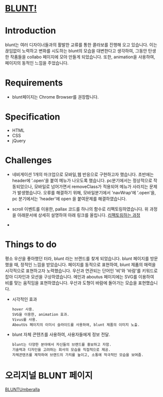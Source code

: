 [BLUNT!](https://arieei.github.io/_blunt/index.html)
===
# Introduction
blunt는 여러 디자이너들과의 활발한 교류를 통한 콜라보를 진행해 오고 있습니다. 이는 끊임없이 노력하고 변화를 시도하는 blunt의 모습을 대변한다고 생각하여, 그동안 탄생한 작품들을 collabo 페이지에 모아 만들게 되었습니다.
또한, animation을 사용하여, 페이지의 동적인 느낌을 주었습니다.

# Requirements
* blunt페이지는 Chrome Browser를 권장합니다.

# Specification
* HTML
* CSS
* jQuery

# Challenges
* 네비게이션 1개의 마크업으로 모바일,웹 반응으로 구현하고자 했습니다.
초반에는 header에 '.open'을 붙여 메뉴가 나오도록 했습니다.
pc분기에서는 정상적으로 작동되었으나, 모바일로 넘어가면서 removeClass가 적용되어 메뉴가 사라지는 문제가 발생했습니다.
오류를 해결하기 위해, 모바일분기에서 'navWrap'에 '.open'을,
pc 분기에서는 'header'에 open 을 붙여문제를 해결하였습니다.

* scroll 이벤트를 이용한, pallax 코드를 하나의 함수로 리펙토링하였습니다.
위 과정을 아래문서에 상세히 설명하여 아래 링크를 올립니다.
 [리펙토링하는 과정](https://github.com/ARIeEI/TIL-/blob/master/blunt_parallax.md)

* 

# Things to do
평소 우산을 좋아했던 터라, blunt 라는 브랜드를 찾게 되었습니다.
blunt 페이지를 방문했을 때, 정적인 느낌을 받았습니다. 페이지를 동적으로 표현하여, blunt 제품의 매력을 시각적으로 표현하고자 노력했습니다.
우산과 연관되는 단어인 '비'와 '바람'를 키워드로 잡아 디자인과 모션을 구상하였습니다.
메인과 aboutus 페이지에는 SVG를 이용하여 비를 맞는 움직임을 표현하였습니다. 우산과 도형이 바람에 돌아가는 모습을 표현했습니다.

* 시각적인 효과
    ```
    hover 사용.
    SVG을 이용한, animation 효과.
    Vivus를 사용.
    AboutUs 페이지의 이미시 슬라이드를 사용하여, blunt 제품의 이미지 노출.
    ```
* blunt 자체 콘텐츠를 사용하여, 사용자들에게 정보 전달.
    ```
    blunt는 다양한 분야에서 자신들의 브랜드를 홍보하고 자함.
    기술력과 디자인을 고려하는 회사의 모습을 직접적으로 제공.
    자체콘텐츠를 제작하여 브랜드의 가치를 높이고, 소통에 적극적인 모습을 보여줌.
    ```
# 오리지널 BLUNT 페이지
[BLUNTUmberalla](https://bluntumbrellas.com/)